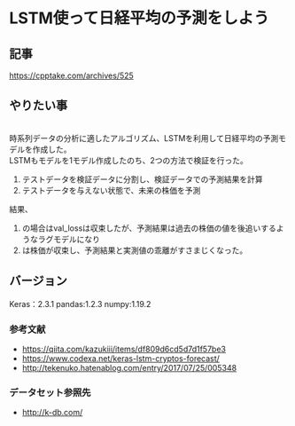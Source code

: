 # LSTM使って日経平均の予測をしよう

## 記事
https://cpptake.com/archives/525


## やりたい事
<br>時系列データの分析に適したアルゴリズム、LSTMを利用して日経平均の予測モデルを作成した。
<br>LSTMもモデルを1モデル作成したのち、2つの方法で検証を行った。

1. テストデータを検証データに分割し、検証データでの予測結果を計算
2. テストデータを与えない状態で、未来の株価を予測

結果、
1. の場合はval_lossは収束したが、予測結果は過去の株価の値を後追いするようなラグモデルになり
2. は株価が収束し、予測結果と実測値の乖離がすさまじくなった。



## バージョン
Keras：2.3.1
pandas:1.2.3
numpy:1.19.2


### 参考文献
* https://qiita.com/kazukiii/items/df809d6cd5d7d1f57be3
* https://www.codexa.net/keras-lstm-cryptos-forecast/
* http://tekenuko.hatenablog.com/entry/2017/07/25/005348


### データセット参照先
* http://k-db.com/

